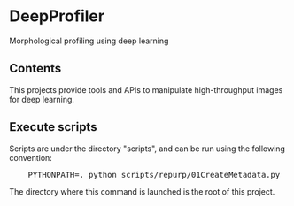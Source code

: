 # DeepProfiler
Morphological profiling using deep learning 

## Contents

This projects provide tools and APIs to manipulate high-throughput images for deep learning.

## Execute scripts

Scripts are under the directory "scripts", and can be run using the following convention:
<pre>
    PYTHONPATH=. python scripts/repurp/01CreateMetadata.py
</pre>
The directory where this command is launched is the root of this project.
